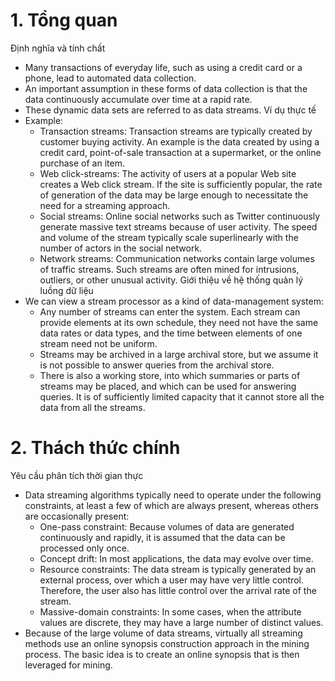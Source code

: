 # 1. Tổng quan
Định nghĩa và tính chất
- Many transactions of everyday life, such as using a credit card or a phone, lead to automated data collection.
- An important assumption in these forms of data collection is that the data continuously accumulate over time at a rapid rate.
- These dynamic data sets are referred to as data streams.
Ví dụ thực tế
- Example:
	- Transaction streams: Transaction streams are typically created by customer buying activity. An example is the data created by using a credit card, point-of-sale transaction at a supermarket, or the online purchase of an item.
	- Web click-streams: The activity of users at a popular Web site creates a Web click stream. If the site is sufficiently popular, the rate of generation of the data may be large enough to necessitate the need for a streaming approach.
	- Social streams: Online social networks such as Twitter continuously generate massive text streams because of user activity. The speed and volume of the stream typically scale superlinearly with the number of actors in the social network.
	- Network streams: Communication networks contain large volumes of traffic streams. Such streams are often mined for intrusions, outliers, or other unusual activity.
Giới thiệu về hệ thống quản lý luồng dữ liệu
- We can view a stream processor as a kind of data-management system:
	- Any number of streams can enter the system. Each stream can provide elements at its own schedule, they need not have the same data rates or data types, and the time between elements of one stream need not be uniform.
	- Streams may be archived in a large archival store, but we assume it is not possible to answer queries from the archival store.
	- There is also a working store, into which summaries or parts of streams may be placed, and which can be used for answering queries. It is of sufficiently limited capacity that it cannot store all the data from all the streams.
# 2. Thách thức chính
Yêu cầu phân tích thời gian thực
- Data streaming algorithms typically need to operate under the following constraints, at least a few of which are always present, whereas others are occasionally present:
	- One-pass constraint: Because volumes of data are generated continuously and rapidly, it is assumed that the data can be processed only once.
	- Concept drift: In most applications, the data may evolve over time.
	- Resource constraints: The data stream is typically generated by an external process, over which a user may have very little control. Therefore, the user also has little control over the arrival rate of the stream.
	- Massive-domain constraints: In some cases, when the attribute values are discrete, they may have a large number of distinct values.
- Because of the large volume of data streams, virtually all streaming methods use an online synopsis construction approach in the mining process. The basic idea is to create an online synopsis that is then leveraged for mining.
